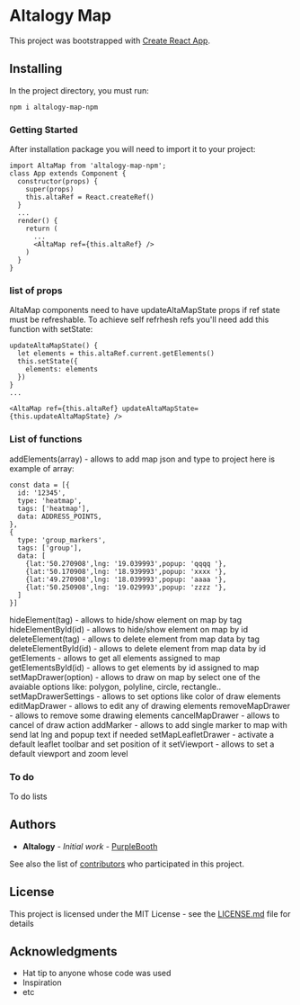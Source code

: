 # Altalogy Map

This project was bootstrapped with [Create React App](https://github.com/facebook/create-react-app).

## Installing

In the project directory, you must run:

```
npm i altalogy-map-npm
```

### Getting Started

After installation package you will need to import it to your project:

```
import AltaMap from 'altalogy-map-npm';
class App extends Component {
  constructor(props) {
    super(props)
    this.altaRef = React.createRef()
  }
  ...
  render() {
    return (
      ...
      <AltaMap ref={this.altaRef} />
    )
  }
}
```

### list of props

AltaMap components need to have updateAltaMapState props if ref state must be refreshable.
To achieve self refrhesh refs you'll need add this function with setState:

```
updateAltaMapState() {
  let elements = this.altaRef.current.getElements()
  this.setState({
    elements: elements
  })
}
...

<AltaMap ref={this.altaRef} updateAltaMapState={this.updateAltaMapState} />

```
### List of functions

addElements(array) - allows to add map json and type to project
here is example of array:
```
const data = [{
  id: '12345',
  type: 'heatmap',
  tags: ['heatmap'],
  data: ADDRESS_POINTS,
},
{
  type: 'group_markers',
  tags: ['group'],
  data: [
    {lat:'50.270908',lng: '19.039993',popup: 'qqqq '},
    {lat:'50.170908',lng: '18.939993',popup: 'xxxx '},
    {lat:'49.270908',lng: '18.039993',popup: 'aaaa '},
    {lat:'50.250908',lng: '19.029993',popup: 'zzzz '},
  ]
}]
```
hideElement(tag) - allows to hide/show element on map by tag
hideElementById(id) - allows to hide/show element on map by id
deleteElement(tag) - allows to delete element from map data by tag
deleteElementById(id) - allows to delete element from map data by id
getElements - allows to get all elements assigned to map
getElementsById(id) - allows to get elements by id assigned to map
setMapDrawer(option) - allows to draw on map by select one of the avaiable options like: polygon, polyline, circle, rectangle..
setMapDrawerSettings - allows to set options like color of draw elements
editMapDrawer - allows to edit any of drawing elements
removeMapDrawer - allows to remove some drawing elements
cancelMapDrawer - allows to cancel of draw action
addMarker - allows to add single marker to map with send lat lng and popup text if needed
setMapLeafletDrawer - activate a default leaflet toolbar and set position of it
setViewport - allows to set a default viewport and zoom level

### To do

To do lists

## Authors

* **Altalogy** - *Initial work* - [PurpleBooth](https://github.com/Altalogy)

See also the list of [contributors](https://github.com/your/project/contributors) who participated in this project.

## License

This project is licensed under the MIT License - see the [LICENSE.md](LICENSE.md) file for details

## Acknowledgments

* Hat tip to anyone whose code was used
* Inspiration
* etc
